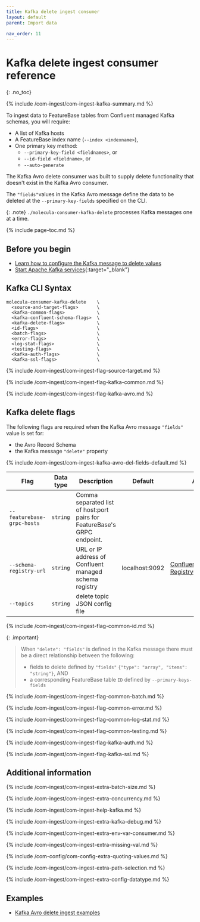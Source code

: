 ```yaml
---
title: Kafka delete ingest consumer
layout: default
parent: Import data

nav_order: 11
---
```


# Kafka delete ingest consumer reference
{: .no_toc}

{% include /com-ingest/com-ingest-kafka-summary.md %}

To ingest data to FeatureBase tables from Confluent managed Kafka schemas, you will require:
* A list of Kafka hosts
* A FeatureBase index name (`--index <indexname>`),
* One primary key method:
  * `--primary-key-field <fieldnames>`, or
  * `--id-field <fieldname>`, or
  * `--auto-generate`

The Kafka Avro delete consumer was built to supply delete functionality that doesn't exist in the Kafka Avro consumer.

The `"fields"`values in the Kafka Avro message define the data to be deleted at the `--primary-key-fields` specified on the CLI.

{: .note}
`./molecula-consumer-kafka-delete` processes Kafka messages one at a time.

{% include page-toc.md %}

## Before you begin

* [Learn how to configure the Kafka message to delete values](/docs/community/com-ingest/com-ingest-source-kafka-avro-delete)
* [Start Apache Kafka services](https://kafka.apache.org/quickstart){:target="_blank"}

## Kafka CLI Syntax

```
molecula-consumer-kafka-delete    \
  <source-and-target-flags>       \
  <kafka-common-flags>            \
  <kafka-confluent-schema-flags>  \
  <kafka-delete-flags>            \
  <id-flags>                      \
  <batch-flags>                   \
  <error-flags>                   \
  <log-stat-flags>                \
  <testing-flags>                 \
  <kafka-auth-flags>              \
  <kafka-ssl-flags>               \
```

{% include /com-ingest/com-ingest-flag-source-target.md %}

{% include /com-ingest/com-ingest-flag-kafka-common.md %}

{% include /com-ingest/com-ingest-flag-kafka-avro.md %}

## Kafka delete flags

The following flags are required when the Kafka Avro message `"fields"` value is set for:
* the Avro Record Schema
* the Kafka message `"delete"` property

{% include /com-ingest/com-ingest-kafka-avro-del-fields-default.md %}

| Flag | Data type | Description | Default | Additional |
|---|---|---|---|---|
| `--featurebase-grpc-hosts` | `string` | Comma separated list of host:port pairs for FeatureBase's GRPC endpoint. |  |  |
| `--schema-registry-url` | `string` | URL or IP address of Confluent managed schema registry | localhost:9092 | [Confluent Schema Registry](https://docs.confluent.io/platform/current/schema-registry/index.html){:target="_blank"} |
| `--topics` | `string` | delete topic JSON config file |  |  |

{% include /com-ingest/com-ingest-flag-common-id.md %}

{: .important}
>When `"delete": "fields"` is defined in the Kafka message there must be a direct relationship between the following:
>* fields to delete defined by `"fields"` `{"type": "array", "items": "string"}`, AND
>* a corresponding FeatureBase table `ID` defined by `--primary-keys-fields`

{% include /com-ingest/com-ingest-flag-common-batch.md %}

{% include /com-ingest/com-ingest-flag-common-error.md %}

{% include /com-ingest/com-ingest-flag-common-log-stat.md %}

{% include /com-ingest/com-ingest-flag-common-testing.md %}

{% include /com-ingest/com-ingest-flag-kafka-auth.md %}

{% include /com-ingest/com-ingest-flag-kafka-ssl.md %}

## Additional information

{% include /com-ingest/com-ingest-extra-batch-size.md %}

{% include /com-ingest/com-ingest-extra-concurrency.md %}

{% include /com-ingest/com-ingest-help-kafka.md %}

{% include /com-ingest/com-ingest-extra-kafka-debug.md %}

{% include /com-ingest/com-ingest-extra-env-var-consumer.md %}

{% include /com-ingest/com-ingest-extra-missing-val.md %}

{% include /com-config/com-config-extra-quoting-values.md %}

{% include /com-ingest/com-ingest-extra-path-selection.md %}

{% include /com-ingest/com-ingest-extra-config-datatype.md %}

## Examples

* [Kafka Avro delete ingest examples](/docs/community/com-ingest/com-ingest-eg-kafka-avro-delete)
